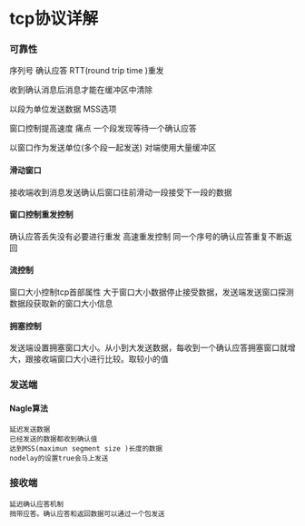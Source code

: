 # tcp协议详解

### 可靠性
序列号 确认应答 RTT(round trip time )重发 

收到确认消息后消息才能在缓冲区中清除


以段为单位发送数据
MSS选项

窗口控制提高速度
痛点
一个段发现等待一个确认应答

以窗口作为发送单位(多个段一起发送)
对端使用大量缓冲区

#### 滑动窗口
接收端收到消息发送确认后窗口往前滑动一段接受下一段的数据

#### 窗口控制重发控制
确认应答丢失没有必要进行重发
高速重发控制
同一个序号的确认应答重复不断返回

#### 流控制
窗口大小控制tcp首部属性
大于窗口大小数据停止接受数据，发送端发送窗口探测数据段获取新的窗口大小信息

#### 拥塞控制
发送端设置拥塞窗口大小。从小到大发送数据，每收到一个确认应答拥塞窗口就增大，跟接收端窗口大小进行比较。取较小的值

### 发送端
#### Nagle算法
```
延迟发送数据
已经发送的数据都收到确认值
达到MSS(maximun segment size )长度的数据
nodelay的设置true会马上发送

```

### 接收端
```
延迟确认应答机制
捎带应答。确认应答和返回数据可以通过一个包发送
```

